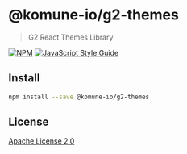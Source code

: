 # @komune-io/g2-themes

> G2 React Themes Library

[![NPM](https://img.shields.io/npm/v/@komune-io/g2-components.svg)](https://www.npmjs.com/package/@komune-io/g2-components) [![JavaScript Style Guide](https://img.shields.io/badge/code_style-standard-brightgreen.svg)](https://standardjs.com)

## Install

```bash
npm install --save @komune-io/g2-themes
```

## License

[Apache License 2.0](https://github.com/apache/.github/blob/main/LICENSE)

